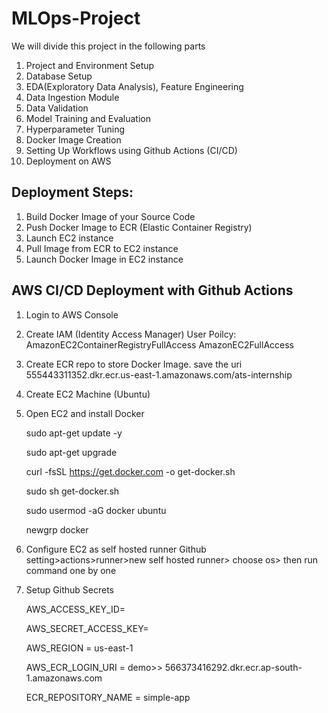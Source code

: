 # MLOps-Project

We will divide this project in the following parts

1.  Project and Environment Setup
2.  Database Setup
3.  EDA(Exploratory Data Analysis), Feature Engineering
4.  Data Ingestion Module
5.  Data Validation
6.  Model Training and Evaluation
7.  Hyperparameter Tuning
8.  Docker Image Creation
9.  Setting Up Workflows using Github Actions (CI/CD)
10.  Deployment on AWS


## Deployment Steps:

1. Build Docker Image of your Source Code
2. Push Docker Image to ECR (Elastic Container Registry)
3. Launch EC2 instance
4. Pull Image from ECR to EC2 instance
5. Launch Docker Image in EC2 instance


## AWS CI/CD Deployment with Github Actions

1. Login to AWS Console
2. Create IAM (Identity Access Manager) User
    Poilcy:
    AmazonEC2ContainerRegistryFullAccess
    AmazonEC2FullAccess

3. Create ECR repo to store Docker Image.
    save the uri
    555443311352.dkr.ecr.us-east-1.amazonaws.com/ats-internship

4. Create EC2 Machine (Ubuntu)
5. Open EC2 and install Docker

    sudo apt-get update -y

    sudo apt-get upgrade


    curl -fsSL https://get.docker.com -o get-docker.sh

    sudo sh get-docker.sh

    sudo usermod -aG docker ubuntu

    newgrp docker

6. Configure EC2 as self hosted runner
    Github
    setting>actions>runner>new self hosted runner> choose os> then run command one by one

7.  Setup Github Secrets

    AWS_ACCESS_KEY_ID=

    AWS_SECRET_ACCESS_KEY=

    AWS_REGION = us-east-1

    AWS_ECR_LOGIN_URI = demo>>  566373416292.dkr.ecr.ap-south-1.amazonaws.com

    ECR_REPOSITORY_NAME = simple-app


